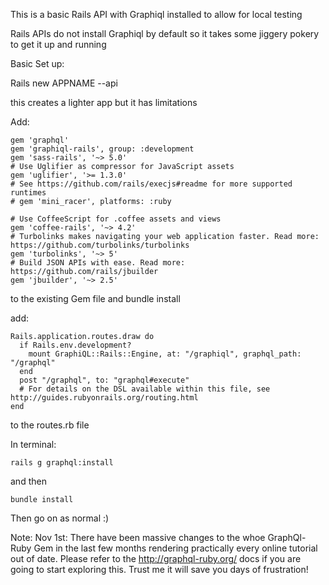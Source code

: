 This is a basic Rails API with Graphiql installed to allow for local testing

Rails APIs do not install Graphiql by default so it takes some jiggery pokery to get it up and running

Basic Set up:

Rails new APPNAME --api

this creates a lighter app but it has limitations

Add:


```
gem 'graphql'
gem 'graphiql-rails', group: :development
gem 'sass-rails', '~> 5.0'
# Use Uglifier as compressor for JavaScript assets
gem 'uglifier', '>= 1.3.0'
# See https://github.com/rails/execjs#readme for more supported runtimes
# gem 'mini_racer', platforms: :ruby

# Use CoffeeScript for .coffee assets and views
gem 'coffee-rails', '~> 4.2'
# Turbolinks makes navigating your web application faster. Read more: https://github.com/turbolinks/turbolinks
gem 'turbolinks', '~> 5'
# Build JSON APIs with ease. Read more: https://github.com/rails/jbuilder
gem 'jbuilder', '~> 2.5'
```

to the existing Gem file and bundle install


add:
```
Rails.application.routes.draw do
  if Rails.env.development?
    mount GraphiQL::Rails::Engine, at: "/graphiql", graphql_path: "/graphql"
  end
  post "/graphql", to: "graphql#execute"
  # For details on the DSL available within this file, see http://guides.rubyonrails.org/routing.html
end
```

to the routes.rb file

In terminal:

```
rails g graphql:install
```

and then 
```
bundle install
```


Then go on as normal :) 

Note:
Nov 1st: There have been massive changes to the whoe GraphQl-Ruby Gem in the last few months rendering practically every online tutorial out of date. Please refer to the http://graphql-ruby.org/ docs if you are going to start exploring this. Trust me it will save you days of frustration!


